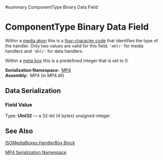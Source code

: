 ﻿#summary ComponentType Binary Data Field

# ComponentType Binary Data Field #


Within a [media atom](Bin_T_MP4_ISOMediaBoxes_MediaBox.md) this is a [four-character code](T_MP4_AtomicCode.md) that identifies the type of the handler. Only two values are valid for this field: `'mhlr'` for media handlers and `'dhlr'` for data handlers.

Within a [meta box](Bin_T_MP4_ISOMediaBoxes_MetaBox.md) this is a predefined integer that is set to 0.

**Serialization Namespace:**  [MP4](Bin_N_MP4.md)<br><b>Assembly:</b>  MP4 (in MP4.dll)<br>
<h2>Data Serialization</h2>

<h3>Field Value</h3>
Type: <b>UInt32</b> — a 32-bit (4 bytes) unsigned integer <br>
<h2>See Also</h2>

<a href='Bin_T_MP4_ISOMediaBoxes_HandlerBox.md'>ISOMediaBoxes.HandlerBox Block</a>

<a href='Bin_N_MP4.md'>MP4 Serialization Namespace</a>